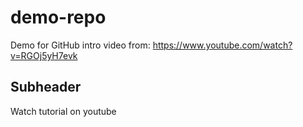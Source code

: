 # demo-repo
Demo for GitHub intro video from: https://www.youtube.com/watch?v=RGOj5yH7evk


## Subheader

Watch tutorial on youtube
